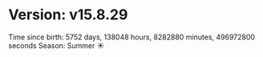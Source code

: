 # Version: v15.8.29
Time since birth: 5752 days, 138048 hours, 8282880 minutes, 496972800 seconds
Season: Summer ☀️
